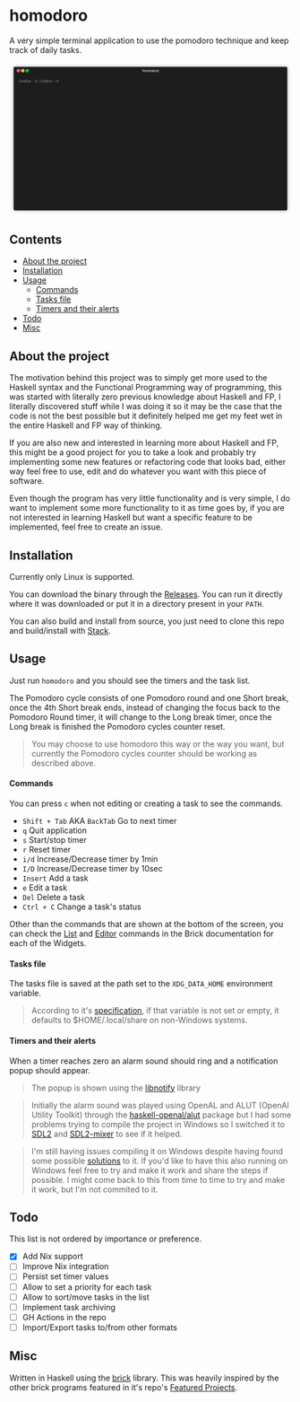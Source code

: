 # homodoro
A very simple terminal application to use the pomodoro technique and keep track of daily tasks.

<p align="center">
  <img alt="example usage of homodoro" src="./media/homodoro.gif">
</p>

## Contents
- [About the project](#about-the-project)
- [Installation](#installation)
- [Usage](#usage)
  - [Commands](#commands)
  - [Tasks file](#tasks-file)
  - [Timers and their alerts](#timers-and-their-alerts)
- [Todo](#todo)
- [Misc](#misc)

## About the project
The motivation behind this project was to simply get more used to the Haskell syntax and the Functional Programming way of programming, this was started with literally zero previous knowledge about Haskell and FP, I literally discovered stuff while I was doing it so it may be the case that the code is not the best possible but it definitely helped me get my feet wet in the entire Haskell and FP way of thinking.

If you are also new and interested in learning more about Haskell and FP, this might be a good project for you to take a look and probably try implementing some new features or refactoring code that looks bad, either way feel free to use, edit and do whatever you want with this piece of software.

Even though the program has very little functionality and is very simple, I do want to implement some more functionality to it as time goes by, if you are not interested in learning Haskell but want a specific feature to be implemented, feel free to create an issue.

## Installation
Currently only Linux is supported.

You can download the binary through the [Releases](https://github.com/c0nradLC/homodoro/releases). You can run it directly where it was downloaded or put it in a directory present in your `PATH`.

You can also build and install from source, you just need to clone this repo and build/install with [Stack](https://docs.haskellstack.org/en/stable/).

## Usage
Just run `homodoro` and you should see the timers and the task list.

The Pomodoro cycle consists of one Pomodoro round and one Short break, once the 4th Short break ends, instead of changing the focus back to the Pomodoro Round timer, it will change to the Long break timer, once the Long break is finished the Pomodoro cycles counter reset.
> You may choose to use homodoro this way or the way you want, but currently the Pomodoro cycles counter should be working as described above.

#### Commands
You can press `c` when not editing or creating a task to see the commands.

- `Shift + Tab` AKA `BackTab` Go to next timer
- `q` Quit application
- `s` Start/stop timer
- `r` Reset timer
- `i/d` Increase/Decrease timer by 1min
- `I/D` Increase/Decrease timer by 10sec
- `Insert` Add a task
- `e` Edit a task
- `Del` Delete a task
- `Ctrl + C` Change a task's status

Other than the commands that are shown at the bottom of the screen, you can check the [List](https://hackage.haskell.org/package/brick-2.3.1/docs/Brick-Widgets-List.html#g:3) and [Editor](https://hackage.haskell.org/package/brick-2.3.1/docs/Brick-Widgets-Edit.html) commands in the Brick documentation for each of the Widgets.

#### Tasks file
The tasks file is saved at the path set to the `XDG_DATA_HOME` environment variable.
> According to it's [specification](https://specifications.freedesktop.org/basedir-spec/basedir-spec-latest.html), if that variable is not set or empty, it defaults to $HOME/.local/share on non-Windows systems.

#### Timers and their alerts
When a timer reaches zero an alarm sound should ring and a notification popup should appear.
  
> The popup is shown using the [libnotify](https://hackage.haskell.org/package/libnotify) library
  
> Initially the alarm sound was played using OpenAL and ALUT (OpenAl Utility Toolkit) through the [haskell-openal/alut](https://github.com/haskell-openal/ALUT) package but I had some problems trying to compile the project in Windows so I switched it to [SDL2](https://hackage.haskell.org/package/sdl2) and [SDL2-mixer](https://hackage.haskell.org/package/sdl2-mixer) to see if it helped.

>  I'm still having issues compiling it on Windows despite having found some possible [solutions](https://github.com/haskell-game/sdl2/issues/277#issuecomment-1339145721) to it. If you'd like to have this also running on Windows feel free to try and make it work and share the steps if possible. I might come back to this from time to time to try and make it work, but I'm not commited to it.

## Todo
This list is not ordered by importance or preference.

- [x] Add Nix support
- [ ] Improve Nix integration
- [ ] Persist set timer values
- [ ] Allow to set a priority for each task
- [ ] Allow to sort/move tasks in the list
- [ ] Implement task archiving
- [ ] GH Actions in the repo
- [ ] Import/Export tasks to/from other formats

## Misc
Written in Haskell using the [brick](https://github.com/jtdaugherty/brick) library. This was heavily inspired by the other brick programs featured in it's repo's [Featured Projects](https://github.com/jtdaugherty/brick#Featured-Projects).
